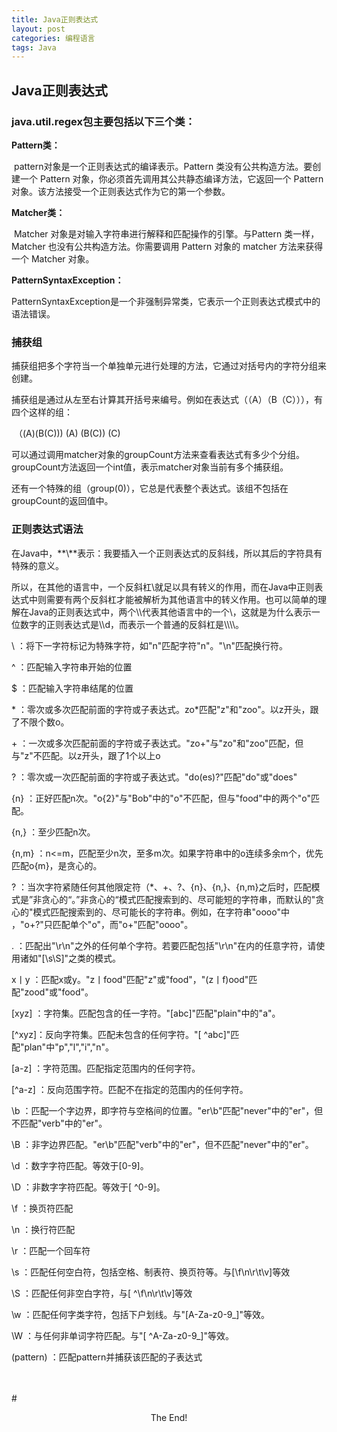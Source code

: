 ```yaml
---
title: Java正则表达式
layout: post
categories: 编程语言
tags: Java
---
```

## Java正则表达式

### java.util.regex包主要包括以下三个类：

**Pattern类：**

​	pattern对象是一个正则表达式的编译表示。Pattern 类没有公共构造方法。要创建一个 Pattern 对象，你必须首先调用其公共静态编译方法，它返回一个 Pattern 对象。该方法接受一个正则表达式作为它的第一个参数。

**Matcher类：**

​	Matcher 对象是对输入字符串进行解释和匹配操作的引擎。与Pattern 类一样，Matcher 也没有公共构造方法。你需要调用 Pattern 对象的 matcher 方法来获得一个 Matcher 对象。

**PatternSyntaxException：**

​	PatternSyntaxException是一个非强制异常类，它表示一个正则表达式模式中的语法错误。

### 捕获组

​	捕获组把多个字符当一个单独单元进行处理的方法，它通过对括号内的字符分组来创建。

​	捕获组是通过从左至右计算其开括号来编号。例如在表达式（（A）（B（C））），有四个这样的组：

​	（(A)(B(C)))	(A)	(B(C))	(C)

​	可以通过调用matcher对象的groupCount方法来查看表达式有多少个分组。groupCount方法返回一个int值，表示matcher对象当前有多个捕获组。

​	还有一个特殊的组（group(0)），它总是代表整个表达式。该组不包括在groupCount的返回值中。

### 正则表达式语法

​	在Java中，**\\**表示：我要插入一个正则表达式的反斜线，所以其后的字符具有特殊的意义。

​	所以，在其他的语言中，一个反斜杠\就足以具有转义的作用，而在Java中正则表达式中则需要有两个反斜杠才能被解析为其他语言中的转义作用。也可以简单的理解在Java的正则表达式中，两个\\\代表其他语言中的一个\，这就是为什么表示一位数字的正则表达式是\\\d，而表示一个普通的反斜杠是\\\\\\\。

\	：将下一字符标记为特殊字符，如"n"匹配字符"n"。"\n"匹配换行符。

^	：匹配输入字符串开始的位置

$	：匹配输入字符串结尾的位置

\* 	：零次或多次匹配前面的字符或子表达式。zo*匹配"z"和"zoo"。以z开头，跟了不限个数o。

\+	：一次或多次匹配前面的字符或子表达式。"zo+"与"zo"和"zoo"匹配，但与"z"不匹配。以z开头，跟了1个以上o

?	：零次或一次匹配前面的字符或子表达式。"do(es)?"匹配"do"或"does"

{n}      ：正好匹配n次。"o{2}"与"Bob"中的"o"不匹配，但与"food"中的两个"o"匹配。

{n,}     ：至少匹配n次。

{n,m}  ：n<=m，匹配至少n次，至多m次。如果字符串中的o连续多余m个，优先匹配o{m}，是贪心的。

?	：当次字符紧随任何其他限定符（*、+、?、{n}、{n,}、{n,m}之后时，匹配模式是”非贪心的“。”非贪心的“模式匹配搜索到的、尽可能短的字符串，而默认的"贪心的"模式匹配搜索到的、尽可能长的字符串。例如，在字符串"oooo"中 ，"o+?"只匹配单个"o"，而"o+"匹配"oooo"。

.	：匹配出"\r\n"之外的任何单个字符。若要匹配包括"\r\n"在内的任意字符，请使用诸如"[\s\S]"之类的模式。

x丨y     ：匹配x或y。"z丨food"匹配"z"或"food"，"(z丨f)ood"匹配"zood"或"food"。

[xyz]  ：字符集。匹配包含的任一字符。"[abc]"匹配"plain"中的"a"。

[^xyz]：反向字符集。匹配未包含的任何字符。"[ ^abc]"匹配"plan"中"p","l","i","n"。

[a-z]  ：字符范围。匹配指定范围内的任何字符。

[^a-z] ：反向范围字符。匹配不在指定的范围内的任何字符。

\b       ：匹配一个字边界，即字符与空格间的位置。"er\b"匹配"never"中的"er"，但不匹配"verb"中的"er"。

\B       ：非字边界匹配。"er\b"匹配"verb"中的"er"，但不匹配"never"中的"er"。

\d       ：数字字符匹配。等效于[0-9]。

\D       ：非数字字符匹配。等效于[ ^0-9]。

\f	：换页符匹配

\n       ：换行符匹配

\r        ：匹配一个回车符

\s       ：匹配任何空白符，包括空格、制表符、换页符等。与[\f\n\r\t\v]等效

\S       ：匹配任何非空白字符，与[ ^\f\n\r\t\v]等效

\w      ：匹配任何字类字符，包括下户划线。与"[A-Za-z0-9_]"等效。

\W     ：与任何非单词字符匹配。与"[ ^A-Za-z0-9_]"等效。

(pattern)	：匹配pattern并捕获该匹配的子表达式

<br><br>
#<center>The End!</center>